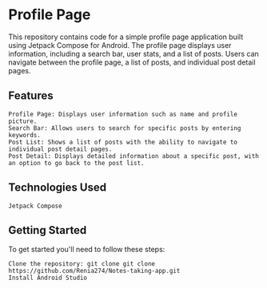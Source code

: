 # Profile Page

This repository contains code for a simple profile page application built using Jetpack Compose for Android. The profile page displays user information, including a search bar, user stats, and a list of posts. Users can navigate 
between the profile page, a list of posts, and individual post detail pages.

## Features

    Profile Page: Displays user information such as name and profile picture.
    Search Bar: Allows users to search for specific posts by entering keywords.
    Post List: Shows a list of posts with the ability to navigate to individual post detail pages.
    Post Detail: Displays detailed information about a specific post, with an option to go back to the post list.

## Technologies Used

    Jetpack Compose
  

## Getting Started

To get started you'll need to follow these steps:

    Clone the repository: git clone git clone https://github.com/Renia274/Notes-taking-app.git
    Install Android Studio 
